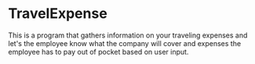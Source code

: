 # TravelExpense
This is a program that gathers information on your traveling expenses and let's the employee know what the company will cover and expenses the employee has to pay out of pocket based on user input.
